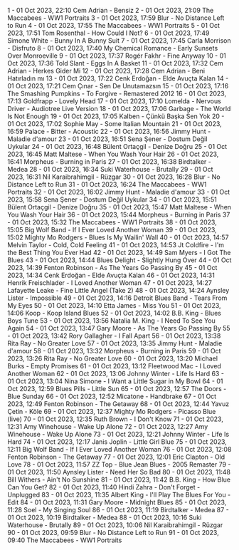 1 - 01 Oct 2023, 22:10	Cem Adrian - Bensiz
2 - 01 Oct 2023, 21:09	The Maccabees - WW1 Portraits
3 - 01 Oct 2023, 17:59	Blur - No Distance Left to Run
4 - 01 Oct 2023, 17:55	The Maccabees - WW1 Portraits
5 - 01 Oct 2023, 17:51	Tom Rosenthal - How Could I Not?
6 - 01 Oct 2023, 17:49	Simone White - Bunny In A Bunny Suit
7 - 01 Oct 2023, 17:45	Carla Morrison - Disfruto
8 - 01 Oct 2023, 17:40	My Chemical Romance - Early Sunsets Over Monroeville
9 - 01 Oct 2023, 17:37	Rogér Fakhr - Fine Anyway
10 - 01 Oct 2023, 17:36	Told Slant - Eggs In A Basket
11 - 01 Oct 2023, 17:32	Cem Adrian - Herkes Gider Mi
12 - 01 Oct 2023, 17:28	Cem Adrian - Beni Hatırladın mı
13 - 01 Oct 2023, 17:22	Cenk Erdoğan - Elde Avuçta Kalan
14 - 01 Oct 2023, 17:21	Cem Çınar - Sen De Unutamazsın
15 - 01 Oct 2023, 17:16	The Smashing Pumpkins - To Forgive - Remastered 2012
16 - 01 Oct 2023, 17:13	Goldfrapp - Lovely Head
17 - 01 Oct 2023, 17:10	Lomelda - Nervous Driver - Audiotree Live Version
18 - 01 Oct 2023, 17:06	Garbage - The World Is Not Enough
19 - 01 Oct 2023, 17:05	Kalben - Çünkü Başka Sen Yok
20 - 01 Oct 2023, 17:02	Sophie May - Some Italian Mountain
21 - 01 Oct 2023, 16:59	Palace - Bitter - Acoustic
22 - 01 Oct 2023, 16:56	Jimmy Hunt - Maladie d'amour
23 - 01 Oct 2023, 16:51	Sena Şener - Dostum Değil Uykular
24 - 01 Oct 2023, 16:48	Bülent Ortaçgil - Denize Doğru
25 - 01 Oct 2023, 16:45	Matt Maltese - When You Wash Your Hair
26 - 01 Oct 2023, 16:41	Morpheus - Burning in Paris
27 - 01 Oct 2023, 16:38	Birdtalker - Medea
28 - 01 Oct 2023, 16:34	Suki Waterhouse - Brutally
29 - 01 Oct 2023, 16:31	Nil Karaibrahimgil - Rüzgar
30 - 01 Oct 2023, 16:28	Blur - No Distance Left to Run
31 - 01 Oct 2023, 16:24	The Maccabees - WW1 Portraits
32 - 01 Oct 2023, 16:02	Jimmy Hunt - Maladie d'amour
33 - 01 Oct 2023, 15:58	Sena Şener - Dostum Değil Uykular
34 - 01 Oct 2023, 15:51	Bülent Ortaçgil - Denize Doğru
35 - 01 Oct 2023, 15:47	Matt Maltese - When You Wash Your Hair
36 - 01 Oct 2023, 15:44	Morpheus - Burning in Paris
37 - 01 Oct 2023, 15:32	The Maccabees - WW1 Portraits
38 - 01 Oct 2023, 15:05	Big Wolf Band - If I Ever Loved Another Woman
39 - 01 Oct 2023, 15:02	Mighty Mo Rodgers - Blues Is My Wailin' Wall
40 - 01 Oct 2023, 14:57	Melvin Taylor - Cold, Cold Feeling
41 - 01 Oct 2023, 14:53	Jt Coldfire - I'm the Best Thing You Ever Had
42 - 01 Oct 2023, 14:49	Sam Myers - I Got The Blues
43 - 01 Oct 2023, 14:44	Blues Delight - Slightly Hung Over
44 - 01 Oct 2023, 14:39	Fenton Robinson - As The Years Go Passing By
45 - 01 Oct 2023, 14:34	Cenk Erdoğan - Elde Avuçta Kalan
46 - 01 Oct 2023, 14:31	Henrik Freischlader - I Loved Another Woman
47 - 01 Oct 2023, 14:27	Lafayette Leake - Fine Little Angel (Take 2)
48 - 01 Oct 2023, 14:24	Aynsley Lister - Impossible
49 - 01 Oct 2023, 14:16	Detroit Blues Band - Tears From My Eyes
50 - 01 Oct 2023, 14:10	Etta James - Miss You
51 - 01 Oct 2023, 14:06	Koop - Koop Island Blues
52 - 01 Oct 2023, 14:02	B.B. King - Blues Boys Tune
53 - 01 Oct 2023, 13:56	Natalia M. King - I Need To See You Again
54 - 01 Oct 2023, 13:47	Gary Moore - As The Years Go Passing By
55 - 01 Oct 2023, 13:42	Rory Gallagher - I Fall Apart
56 - 01 Oct 2023, 13:38	Rita Ray - No Greater Love
57 - 01 Oct 2023, 13:35	Jimmy Hunt - Maladie d'amour
58 - 01 Oct 2023, 13:32	Morpheus - Burning in Paris
59 - 01 Oct 2023, 13:26	Rita Ray - No Greater Love
60 - 01 Oct 2023, 13:20	Michael Burks - Empty Promises
61 - 01 Oct 2023, 13:12	Fleetwood Mac - I Loved Another Woman
62 - 01 Oct 2023, 13:06	Johnny Winter - Life Is Hard
63 - 01 Oct 2023, 13:04	Nina Simone - I Want a Little Sugar in My Bowl
64 - 01 Oct 2023, 12:59	Blues Pills - Little Sun
65 - 01 Oct 2023, 12:57	The Doors - Blue Sunday
66 - 01 Oct 2023, 12:52	Micatone - Handbrake
67 - 01 Oct 2023, 12:49	Fenton Robinson - The Getaway
68 - 01 Oct 2023, 12:44	Yavuz Çetin - Köle
69 - 01 Oct 2023, 12:37	Mighty Mo Rodgers - Picasso Blue (live)
70 - 01 Oct 2023, 12:35	Ruth Brown - I Don't Know
71 - 01 Oct 2023, 12:31	Amy Winehouse - Wake Up Alone
72 - 01 Oct 2023, 12:27	Amy Winehouse - Wake Up Alone
73 - 01 Oct 2023, 12:21	Johnny Winter - Life Is Hard
74 - 01 Oct 2023, 12:17	Janis Joplin - Little Girl Blue
75 - 01 Oct 2023, 12:11	Big Wolf Band - If I Ever Loved Another Woman
76 - 01 Oct 2023, 12:08	Fenton Robinson - The Getaway
77 - 01 Oct 2023, 12:01	Eric Clapton - Old Love
78 - 01 Oct 2023, 11:57	ZZ Top - Blue Jean Blues - 2005 Remaster
79 - 01 Oct 2023, 11:50	Aynsley Lister - Need Her So Bad
80 - 01 Oct 2023, 11:48	Bill Withers - Ain't No Sunshine
81 - 01 Oct 2023, 11:42	B.B. King - How Blue Can You Get?
82 - 01 Oct 2023, 11:40	Hindi Zahra - Don't Forget - Unplugged
83 - 01 Oct 2023, 11:35	Albert King - I'll Play The Blues For You - Edit
84 - 01 Oct 2023, 11:31	Gary Moore - Midnight Blues
85 - 01 Oct 2023, 11:28	Soel - My Singing Soul
86 - 01 Oct 2023, 11:19	Birdtalker - Medea
87 - 01 Oct 2023, 10:19	Birdtalker - Medea
88 - 01 Oct 2023, 10:16	Suki Waterhouse - Brutally
89 - 01 Oct 2023, 10:06	Nil Karaibrahimgil - Rüzgar
90 - 01 Oct 2023, 09:59	Blur - No Distance Left to Run
91 - 01 Oct 2023, 09:40	The Maccabees - WW1 Portraits
